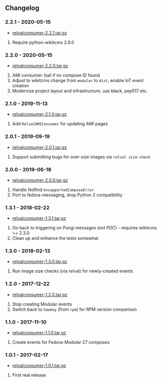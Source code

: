 ## Changelog

### 2.2.1 - 2020-05-15

*   [relvalconsumer-2.2.1.tar.gz](https://files.pythonhosted.org/packages/source/a/relvalconsumer/relvalconsumer-2.2.1.tar.gz)

1.  Require python-wikitcms 2.6.0

### 2.2.0 - 2020-05-15

*   [relvalconsumer-2.2.0.tar.gz](https://files.pythonhosted.org/packages/source/a/relvalconsumer/relvalconsumer-2.2.0.tar.gz)

1.  AMI consumer: bail if no compose ID found
2.  Adjust to wikitcms change from `modular` to `dist`, enable IoT event creation
3.  Modernize project layout and infrastructure, use black, pep517 etc.

### 2.1.0 - 2019-11-13

*   [relvalconsumer-2.1.0.tar.gz](https://files.pythonhosted.org/packages/source/a/relvalconsumer/relvalconsumer-2.1.0.tar.gz)

1.  Add `RelvalAMIConsumer` for updating AMI pages

### 2.0.1 - 2019-09-19

*   [relvalconsumer-2.0.1.tar.gz](https://files.pythonhosted.org/packages/source/a/relvalconsumer/relvalconsumer-2.0.1.tar.gz)

1.  Support submitting bugs for over-size images via `relval size-check`

### 2.0.0 - 2019-06-18

*   [relvalconsumer-2.0.0.tar.gz](https://files.pythonhosted.org/packages/source/a/relvalconsumer/relvalconsumer-2.0.0.tar.gz)

1.  Handle fedfind `UnsupportedComposeError`
2.  Port to fedora-messaging, drop Python 2 compatibility

### 1.3.1 - 2018-02-22

*   [relvalconsumer-1.3.1.tar.gz](https://files.pythonhosted.org/packages/source/a/relvalconsumer/relvalconsumer-1.3.1.tar.gz)

1.  Go back to triggering on Pungi messages (not PDC) - requires wikitcms >= 2.3.0
2.  Clean up and enhance the tests somewhat

### 1.3.0 - 2018-02-13

*   [relvalconsumer-1.3.0.tar.gz](https://files.pythonhosted.org/packages/source/a/relvalconsumer/relvalconsumer-1.3.0.tar.gz)

1.  Run image size checks (via relval) for newly-created events

### 1.2.0 - 2017-12-22

*   [relvalconsumer-1.2.0.tar.gz](https://files.pythonhosted.org/packages/source/a/relvalconsumer/relvalconsumer-1.2.0.tar.gz)

1.  Stop creating Modular events
2.  Switch back to `hawkey` (from `rpm`) for RPM version comparison

### 1.1.0 - 2017-11-10

*   [relvalconsumer-1.1.0.tar.gz](https://files.pythonhosted.org/packages/source/a/relvalconsumer/relvalconsumer-1.1.0.tar.gz)

1.  Create events for Fedora-Modular 27 composes

### 1.0.1 - 2017-02-17

*   [relvalconsumer-1.0.1.tar.gz](https://files.pythonhosted.org/packages/source/a/relvalconsumer/relvalconsumer-1.0.1.tar.gz)

1.  First real release
